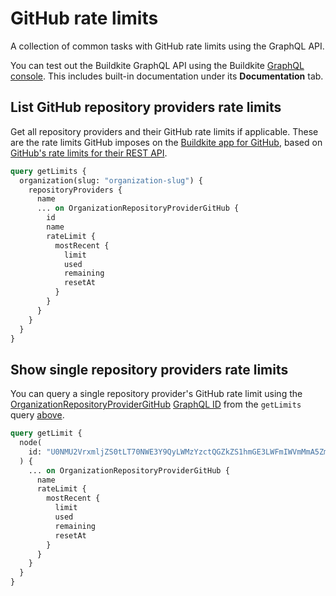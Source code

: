 # GitHub rate limits

A collection of common tasks with GitHub rate limits using the GraphQL API.

You can test out the Buildkite GraphQL API using the Buildkite [GraphQL console](https://buildkite.com/user/graphql/console). This includes built-in documentation under its **Documentation** tab.

## List GitHub repository providers rate limits

Get all repository providers and their GitHub rate limits if applicable. These are the rate limits GitHub imposes on
the [Buildkite app for GitHub](/docs/pipelines/source-control/github#connect-your-buildkite-account-to-github-using-the-github-app), based on [GitHub's rate limits for their REST API](https://docs.github.com/en/rest/using-the-rest-api/rate-limits-for-the-rest-api?apiVersion=2022-11-28).

```graphql
query getLimits {
  organization(slug: "organization-slug") {
    repositoryProviders {
      name
      ... on OrganizationRepositoryProviderGitHub {
        id
        name
        rateLimit {
          mostRecent {
            limit
            used
            remaining
            resetAt
          }
        }
      }
    }
  }
}
```

## Show single repository providers rate limits

You can query a single repository provider's GitHub rate limit using the [OrganizationRepositoryProviderGitHub](/docs/apis/graphql/schemas/object/organizationrepositoryprovidergithub) [GraphQL ID](/docs/apis/graphql-api#graphql-ids) from the `getLimits` query [above](#list-github-repository-providers-rate-limits).

```graphql
query getLimit {
  node(
    id: "U0NMU2VrxmljZS0tLT70NWE3Y9QyLWMzYzctQGZkZS1hmGE3LWFmIWVmMmA5ZmP4Ng=="
  ) {
    ... on OrganizationRepositoryProviderGitHub {
      name
      rateLimit {
        mostRecent {
          limit
          used
          remaining
          resetAt
        }
      }
    }
  }
}
```
